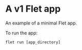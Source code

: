 # A v1 Flet app

An example of a minimal Flet app.

To run the app:

```
flet run [app_directory]
```